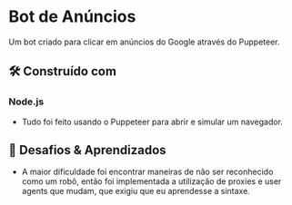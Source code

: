 # Bot de Anúncios
Um bot criado para clicar em anúncios do Google através do Puppeteer.
## 🛠️ Construído com
### Node.js
 * Tudo foi feito usando o Puppeteer para abrir e simular um navegador.
## 🌟 Desafios & Aprendizados
* A maior dificuldade foi encontrar maneiras de não ser reconhecido como um robô, então foi implementada a utilização de proxies e user agents que mudam, que exigiu que eu aprendesse a sintaxe.
